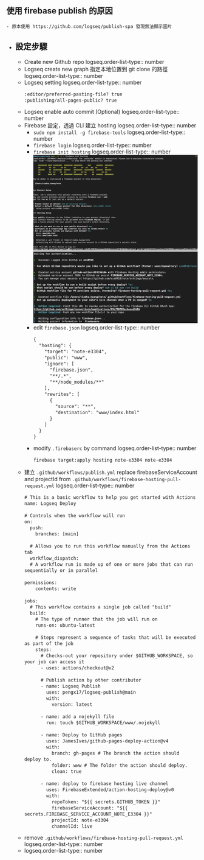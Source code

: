 ## 使用 firebase publish 的原因
	- 原本使用 https://github.com/logseq/publish-spa 發現無法顯示圖片
- ## 設定步驟
	- Create new Github repo
	  logseq.order-list-type:: number
	- Logseq create new graph 指定本地位置到 git clone 的路徑
	  logseq.order-list-type:: number
	- Logseq setting
	  logseq.order-list-type:: number
	  ```
	  :editor/preferred-pasting-file? true
	  :publishing/all-pages-public? true
	  ```
	- Logseq enable auto commit (Optional)
	  logseq.order-list-type:: number
	- Firebase 設定，透過 CLI 建立 hosting
	  logseq.order-list-type:: number
		- `sudo npm install -g firebase-tools`
		  logseq.order-list-type:: number
		- `firebase login`
		  logseq.order-list-type:: number
		- `firebase init hosting`
		  logseq.order-list-type:: number
		  ![image.png](../assets/image_1719212096536_0.png)
		  ![image.png](../assets/image_1719212150032_0.png)
		- edit `firebase.json`
		  logseq.order-list-type:: number
		  ```
		  {
		    "hosting": {
		      "target": "note-e3304",
		      "public": "www",
		      "ignore": [
		        "firebase.json",
		        "**/.*",
		        "**/node_modules/**"
		      ],
		      "rewrites": [
		        {
		          "source": "**",
		          "destination": "www/index.html"
		        }
		      ]
		    }
		  }
		  ```
		- modify `.firebaserc` by command 
		  logseq.order-list-type:: number
		  ```
		  firebase target:apply hosting note-e3304 note-e3304
		  ```
	- 建立 `.github/workflows/publish.yml` replace firebaseServiceAccount and projectId from `.github/workflows/firebase-hosting-pull-request.yml`
	  logseq.order-list-type:: number
	  ```
	  # This is a basic workflow to help you get started with Actions
	  name: Logseq Deploy
	  
	  # Controls when the workflow will run
	  on:
	    push:
	      branches: [main]
	  
	    # Allows you to run this workflow manually from the Actions tab
	    workflow_dispatch:
	    # A workflow run is made up of one or more jobs that can run sequentially or in parallel
	  
	  permissions:
	      contents: write
	  
	  jobs:
	    # This workflow contains a single job called "build"
	    build:
	      # The type of runner that the job will run on
	      runs-on: ubuntu-latest
	  
	      # Steps represent a sequence of tasks that will be executed as part of the job
	      steps:
	        # Checks-out your repository under $GITHUB_WORKSPACE, so your job can access it
	        - uses: actions/checkout@v2
	        
	        # Publish action by other contributor
	        - name: Logseq Publish
	          uses: pengx17/logseq-publish@main
	          with:
	            version: latest
	  
	        - name: add a nojekyll file
	          run: touch $GITHUB_WORKSPACE/www/.nojekyll
	  
	        - name: Deploy to GitHub pages
	          uses: JamesIves/github-pages-deploy-action@v4
	          with:
	            branch: gh-pages # The branch the action should deploy to.
	            folder: www # The folder the action should deploy.
	            clean: true
	  
	        - name: deploy to firebase hosting live channel
	          uses: FirebaseExtended/action-hosting-deploy@v0
	          with:
	            repoToken: "${{ secrets.GITHUB_TOKEN }}"
	            firebaseServiceAccount: "${{ secrets.FIREBASE_SERVICE_ACCOUNT_NOTE_E3304 }}"
	            projectId: note-e3304
	            channelId: live
	  ```
	- remove `.github/workflows/firebase-hosting-pull-request.yml`
	  logseq.order-list-type:: number
	- logseq.order-list-type:: number